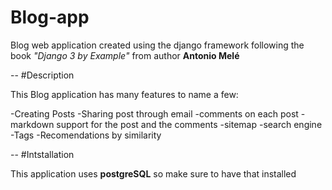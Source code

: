 # Blog-app
Blog web application created using the django framework following the book _"Django 3 by Example"_ from author **Antonio Melé**

--
#Description

This Blog application has many features to name a few:

-Creating Posts
-Sharing post through email
-comments on each post
-markdown support for the post and the comments
-sitemap
-search engine
-Tags
-Recomendations by similarity

--
#Intstallation
 
 This application uses **postgreSQL** so make sure to have that installed
